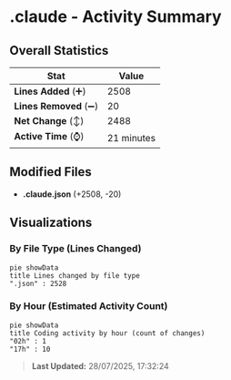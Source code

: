 # .claude - Activity Summary 

## Overall Statistics

| Stat                   | Value                                                             |
| ---------------------- | ----------------------------------------------------------------- |
| **Lines Added** (➕)   | 2508                                          |
| **Lines Removed** (➖) | 20                                        |
| **Net Change** (↕)    | 2488                |
| **Active Time** (⌚)   | 21 minutes |


## Modified Files
- **.claude.json** (+2508, -20)

## Visualizations

### By File Type (Lines Changed)

```mermaid
pie showData
title Lines changed by file type
".json" : 2528
```

### By Hour (Estimated Activity Count)

```mermaid
pie showData
title Coding activity by hour (count of changes)
"02h" : 1
"17h" : 10
```


> **Last Updated:** 28/07/2025, 17:32:24